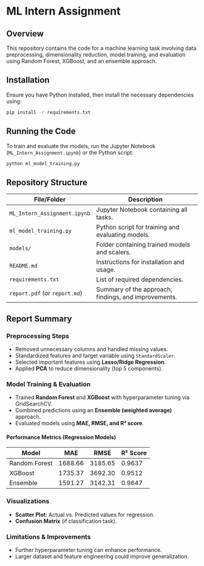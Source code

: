 # ML Intern Assignment

## Overview
This repository contains the code for a machine learning task involving data preprocessing, dimensionality reduction, model training, and evaluation using Random Forest, XGBoost, and an ensemble approach.

## Installation
Ensure you have Python installed, then install the necessary dependencies using:
```bash
pip install -r requirements.txt
```

## Running the Code
To train and evaluate the models, run the Jupyter Notebook (`ML_Intern_Assignment.ipynb`) or the Python script:
```bash
python ml_model_training.py
```

## Repository Structure

| File/Folder                | Description                                       |
|----------------------------|---------------------------------------------------|
| `ML_Intern_Assignment.ipynb` | Jupyter Notebook containing all tasks.           |
| `ml_model_training.py`     | Python script for training and evaluating models. |
| `models/`                  | Folder containing trained models and scalers.     |
| `README.md`                | Instructions for installation and usage.         |
| `requirements.txt`         | List of required dependencies.                   |
| `report.pdf` (or `report.md`) | Summary of the approach, findings, and improvements. |

## Report Summary

### Preprocessing Steps

- Removed unnecessary columns and handled missing values.
- Standardized features and target variable using `StandardScaler`.
- Selected important features using **Lasso/Ridge Regression**.
- Applied **PCA** to reduce dimensionality (top 5 components).

### Model Training & Evaluation

- Trained **Random Forest** and **XGBoost** with hyperparameter tuning via GridSearchCV.
- Combined predictions using an **Ensemble (weighted average)** approach.
- Evaluated models using **MAE, RMSE, and R² score**.

#### Performance Metrics (Regression Models)

| Model           | MAE      | RMSE     | R² Score |
|---------------|---------|---------|----------|
| Random Forest | 1688.66 | 3185.65 | 0.9637   |
| XGBoost      | 1735.37 | 3692.30 | 0.9512   |
| Ensemble      | 1591.27 | 3142.31 | 0.9647   |

### Visualizations

- **Scatter Plot**: Actual vs. Predicted values for regression.
- **Confusion Matrix** (if classification task).

### Limitations & Improvements

- Further hyperparameter tuning can enhance performance.
- Larger dataset and feature engineering could improve generalization.

